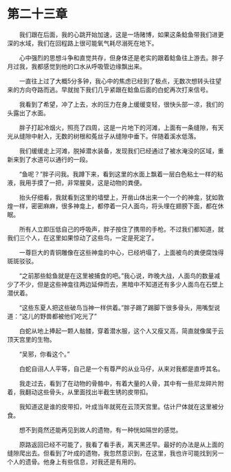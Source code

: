 # 第二十三章


　　我们跟在后面，我的心跳开始加速，这是一场赌博，如果这条鲶鱼带我们进更深的水域，我们在回程路上很可能氧气耗尽溺死在地下。

　　心中强烈的思想斗争和直觉共存，但身体还是老实的跟着鲶鱼往上游去。胖子月过我，我都感觉到他的口水从呼吸管边缘飘出来。

　　一直往上过了大概5分多钟，我心中的焦虑已经到了极点，无数次想转头往望来的方向夺路而逃。早就抛下我们几乎紧跟在鲶鱼后面的白蛇再次打来信号。

　　我看到了希望，冲了上去，水的压力在身上缓缓变轻，很快头部一凉，我们的头露出了水面。

　　胖子打起冷烟火，照亮了四周，这是一片地下的河滩，上面有一条缝隙，有天光从缝隙中射入，无数的树根和菟丝子从缝隙中垂下。伴随着溪水低落。

　　我们缓缓走上河滩，脱掉潜水装备，发现我们已经通过了被水淹没的区域，重新来到了水道可以通行的一段。

　　“鱼呢？”胖子问我。我蹲下来，看到这里的水面上飘着一层白色粘土一样的粘液，我用手摸了一把，非常腥臭，这是动物的粪便。

　　抬头仔细看，我就看到这里的墙壁上，开凿山体出来一个一个的神龛，犹如敦煌一样，密密麻麻，很多神龛上，都停着一只人面鸟，将头埋在翅膀下面，都在休眠。

　　所有人立即压低自己的呼吸声，胖子按住了携带的手枪。不过我们都知道，就我们三个人，在这里如果惊动了这些鸟，一定是死定了。

　　一尊巨大的青铜雕像在这些神龛的中心，已经坍塌了，上面被鸟的粪便腐蚀得斑斑驳驳。

　　“之前那些鲶鱼就是在这里被捕食的吧。”我心说，昨晚大战，人面鸟的数量减少了不少，但是这些神龛往两边延伸而去，黑暗中不知道还有多少人面鸟在石壁上潜伏着。

　　“这些东夏人把这些破鸟当神一样供着。”胖子踢了踢脚下很多骨头，用嘴型说道：“这儿的野兽都被他们吃光了”

　　白蛇从地上捧起一颗人骷髅，穿着潜水服，这个人又瘦又高，简直就像属于云顶天宫里的生物。

　　“吴邪，你看这个。”

　　白蛇自诩人人平等，自己是一个有尊严的从业马仔，从来对我都是直呼其名。

　　我走过去，看到了在动物的骨骼中，有着大量的人骨，其中有一些尼龙碎片附着，我翻动这些骨头，从里面找出半截生锈的皮带扣。

　　我知道这是谁的皮带扣，叶成当年就死在云顶天宫里。估计尸体就在这里被分食。

　　想不到竟然还能再见到故人的遗物，有一种恍如隔世的感觉。

　　原路返回已经不可能了，我看了看手表，离天黑还早。最好的办法是从上面的缝隙爬出去。但看到了叶成的遗物，我忽然意识到，在这里，我也许可能找到另一个人的遗骨。他身上有些信息，对我还是有用的。

